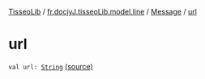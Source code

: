 [TisseoLib](../../index.md) / [fr.docjyJ.tisseoLib.model.line](../index.md) / [Message](index.md) / [url](./url.md)

# url

`val url: `[`String`](https://kotlinlang.org/api/latest/jvm/stdlib/kotlin/-string/index.html) [(source)](https://github.com/docjyJ/TisseoLib/tree/master/src/main/kotlin/fr/docjyJ/tisseoLib/model/line/Message.kt#L20)